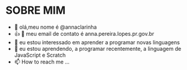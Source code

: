 # SOBRE MIM
- 👋 olá,meu nome é @annaclarinha
- :+1: 👀 meu email de contato é anna.pereira.lopes.pr.gov.br
- 🌱 eu estou interessado em aprender a programar novas linguagens
- 💞️ eu estou aprendendo, a programar recentemente, a linguagem de JavaScript e Scratch
- 📫 How to reach me ...

<!---
annaclarinha/annaclarinha is a ✨ special ✨ repository because its `README.md` (this file) appears on your GitHub profile.
You can click the Preview link to take a look at your changes.
--->
